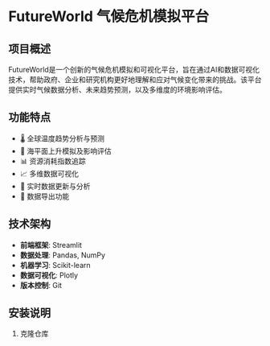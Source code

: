 # FutureWorld 气候危机模拟平台

## 项目概述
FutureWorld是一个创新的气候危机模拟和可视化平台，旨在通过AI和数据可视化技术，帮助政府、企业和研究机构更好地理解和应对气候变化带来的挑战。该平台提供实时气候数据分析、未来趋势预测，以及多维度的环境影响评估。

## 功能特点
- 🌡️ 全球温度趋势分析与预测
- 🌊 海平面上升模拟及影响评估
- 📊 资源消耗指数追踪
- 📈 多维数据可视化
- 🔄 实时数据更新与分析
- 💾 数据导出功能

## 技术架构
- **前端框架**: Streamlit
- **数据处理**: Pandas, NumPy
- **机器学习**: Scikit-learn
- **数据可视化**: Plotly
- **版本控制**: Git

## 安装说明
1. 克隆仓库